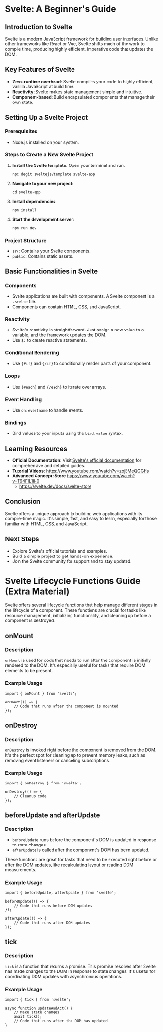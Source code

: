 # Svelte: A Beginner's Guide

## Introduction to Svelte

Svelte is a modern JavaScript framework for building user interfaces. Unlike other frameworks like React or Vue, Svelte shifts much of the work to compile time, producing highly efficient, imperative code that updates the DOM.

## Key Features of Svelte

- **Zero-runtime overhead**: Svelte compiles your code to highly efficient, vanilla JavaScript at build time.
- **Reactivity**: Svelte makes state management simple and intuitive.
- **Component-based**: Build encapsulated components that manage their own state.

## Setting Up a Svelte Project

### Prerequisites

- Node.js installed on your system.

### Steps to Create a New Svelte Project

1. **Install the Svelte template**:
   Open your terminal and run:

    ```
    npx degit sveltejs/template svelte-app
    ```

2. **Navigate to your new project**:

    ```
    cd svelte-app
    ```

3. **Install dependencies**:

    ```
    npm install
    ```

4. **Start the development server**:

    ```
    npm run dev
    ```

### Project Structure

- `src`: Contains your Svelte components.
- `public`: Contains static assets.

## Basic Functionalities in Svelte

### Components

- Svelte applications are built with components. A Svelte component is a `.svelte` file.
- Components can contain HTML, CSS, and JavaScript.

### Reactivity

- Svelte's reactivity is straightforward. Just assign a new value to a variable, and the framework updates the DOM.
- Use `$:` to create reactive statements.

### Conditional Rendering

- Use `{#if}` and `{/if}` to conditionally render parts of your component.

### Loops

- Use `{#each}` and `{/each}` to iterate over arrays.

### Event Handling

- Use `on:eventname` to handle events.

### Bindings

- Bind values to your inputs using the `bind:value` syntax.

## Learning Resources

- **Official Documentation**: Visit [Svelte's official documentation](https://svelte.dev/docs) for comprehensive and detailed guides.
- **Tutorial Videos**: https://www.youtube.com/watch?v=zojEMeQGGHs
- **Advanced Concept: Store** https://www.youtube.com/watch?v=T64FIL1ii-0
   - https://svelte.dev/docs/svelte-store

## Conclusion

Svelte offers a unique approach to building web applications with its compile-time magic. It's simple, fast, and easy to learn, especially for those familiar with HTML, CSS, and JavaScript.

## Next Steps

- Explore Svelte's official tutorials and examples.
- Build a simple project to get hands-on experience.
- Join the Svelte community for support and to stay updated.

# Svelte Lifecycle Functions Guide (Extra Material)

Svelte offers several lifecycle functions that help manage different stages in the lifecycle of a component. These functions are crucial for tasks like resource management, initializing functionality, and cleaning up before a component is destroyed.

## onMount

### Description
`onMount` is used for code that needs to run after the component is initially rendered to the DOM. It's especially useful for tasks that require DOM elements to be present.

### Example Usage

    import { onMount } from 'svelte';

    onMount(() => {
        // Code that runs after the component is mounted
    });

## onDestroy

### Description
`onDestroy` is invoked right before the component is removed from the DOM. It's the perfect spot for cleaning up to prevent memory leaks, such as removing event listeners or canceling subscriptions.

### Example Usage

    import { onDestroy } from 'svelte';

    onDestroy(() => {
        // Cleanup code
    });

## beforeUpdate and afterUpdate

### Description
- `beforeUpdate` runs before the component's DOM is updated in response to state changes.
- `afterUpdate` is called after the component's DOM has been updated.

These functions are great for tasks that need to be executed right before or after the DOM updates, like recalculating layout or reading DOM measurements.

### Example Usage

    import { beforeUpdate, afterUpdate } from 'svelte';

    beforeUpdate(() => {
        // Code that runs before DOM updates
    });

    afterUpdate(() => {
        // Code that runs after DOM updates
    });

## tick

### Description
`tick` is a function that returns a promise. This promise resolves after Svelte has made changes to the DOM in response to state changes. It's useful for coordinating DOM updates with asynchronous operations.

### Example Usage

    import { tick } from 'svelte';

    async function updateAndAct() {
        // Make state changes
        await tick();
        // Code that runs after the DOM has updated
    }
